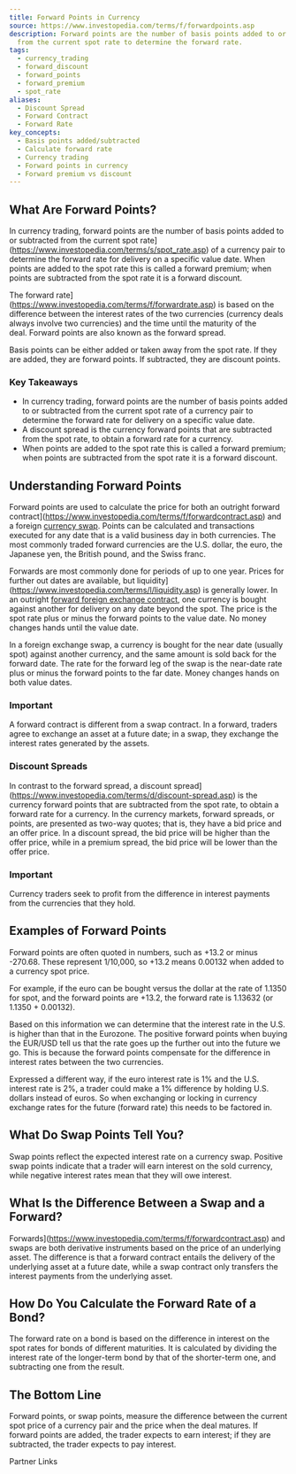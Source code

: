 ```yaml
---
title: Forward Points in Currency
source: https://www.investopedia.com/terms/f/forwardpoints.asp
description: Forward points are the number of basis points added to or subtracted
  from the current spot rate to determine the forward rate.
tags:
  - currency_trading
  - forward_discount
  - forward_points
  - forward_premium
  - spot_rate
aliases:
  - Discount Spread
  - Forward Contract
  - Forward Rate
key_concepts:
  - Basis points added/subtracted
  - Calculate forward rate
  - Currency trading
  - Forward points in currency
  - Forward premium vs discount
---
```



## What Are Forward Points?

In currency trading, forward points are the number of basis points added to or subtracted from the current spot rate](https://www.investopedia.com/terms/s/spot_rate.asp) of a currency pair to determine the forward rate for delivery on a specific value date. When points are added to the spot rate this is called a forward premium; when points are subtracted from the spot rate it is a forward discount.

The forward rate](https://www.investopedia.com/terms/f/forwardrate.asp) is based on the difference between the interest rates of the two currencies (currency deals always involve two currencies) and the time until the maturity of the deal. Forward points are also known as the forward spread.

Basis points can be either added or taken away from the spot rate. If they are added, they are forward points. If subtracted, they are discount points.

### Key Takeaways

- In currency trading, forward points are the number of basis points added to or subtracted from the current spot rate of a currency pair to determine the forward rate for delivery on a specific value date.
- A discount spread is the currency forward points that are subtracted from the spot rate, to obtain a forward rate for a currency.
- When points are added to the spot rate this is called a forward premium; when points are subtracted from the spot rate it is a forward discount.

  

## Understanding Forward Points

Forward points are used to calculate the price for both an outright forward contract](https://www.investopedia.com/terms/f/forwardcontract.asp) and a foreign [currency swap](https://www.investopedia.com/terms/f/foreign-currency-swaps.asp). Points can be calculated and transactions executed for any date that is a valid business day in both currencies. The most commonly traded forward currencies are the U.S. dollar, the euro, the Japanese yen, the British pound, and the Swiss franc.

Forwards are most commonly done for periods of up to one year. Prices for further out dates are available, but liquidity](https://www.investopedia.com/terms/l/liquidity.asp) is generally lower. In an outright [forward foreign exchange contract](https://www.investopedia.com/terms/l/leadsandlags.asp), one currency is bought against another for delivery on any date beyond the spot. The price is the spot rate plus or minus the forward points to the value date. No money changes hands until the value date.

In a foreign exchange swap, a currency is bought for the near date (usually spot) against another currency, and the same amount is sold back for the forward date. The rate for the forward leg of the swap is the near-date rate plus or minus the forward points to the far date. Money changes hands on both value dates.

### Important

A forward contract is different from a swap contract. In a forward, traders agree to exchange an asset at a future date; in a swap, they exchange the interest rates generated by the assets.

### Discount Spreads

In contrast to the forward spread, a discount spread](https://www.investopedia.com/terms/d/discount-spread.asp) is the currency forward points that are subtracted from the spot rate, to obtain a forward rate for a currency. In the currency markets, forward spreads, or points, are presented as two-way quotes; that is, they have a bid price and an offer price. In a discount spread, the bid price will be higher than the offer price, while in a premium spread, the bid price will be lower than the offer price.

### Important

Currency traders seek to profit from the difference in interest payments from the currencies that they hold.

## Examples of Forward Points

Forward points are often quoted in numbers, such as +13.2 or minus -270.68. These represent 1/10,000, so +13.2 means 0.00132 when added to a currency spot price.

For example, if the euro can be bought versus the dollar at the rate of 1.1350 for spot, and the forward points are +13.2, the forward rate is 1.13632 (or 1.1350 + 0.00132).

Based on this information we can determine that the interest rate in the U.S. is higher than that in the Eurozone. The positive forward points when buying the EUR/USD tell us that the rate goes up the further out into the future we go. This is because the forward points compensate for the difference in interest rates between the two currencies.

Expressed a different way, if the euro interest rate is 1% and the U.S. interest rate is 2%, a trader could make a 1% difference by holding U.S. dollars instead of euros. So when exchanging or locking in currency exchange rates for the future (forward rate) this needs to be factored in.

## What Do Swap Points Tell You?

Swap points reflect the expected interest rate on a currency swap. Positive swap points indicate that a trader will earn interest on the sold currency, while negative interest rates mean that they will owe interest.

## What Is the Difference Between a Swap and a Forward?

Forwards](https://www.investopedia.com/terms/f/forwardcontract.asp) and swaps are both derivative instruments based on the price of an underlying asset. The difference is that a forward contract entails the delivery of the underlying asset at a future date, while a swap contract only transfers the interest payments from the underlying asset.

## How Do You Calculate the Forward Rate of a Bond?

The forward rate on a bond is based on the difference in interest on the spot rates for bonds of different maturities. It is calculated by dividing the interest rate of the longer-term bond by that of the shorter-term one, and subtracting one from the result.

## The Bottom Line

Forward points, or swap points, measure the difference between the current spot price of a currency pair and the price when the deal matures. If forward points are added, the trader expects to earn interest; if they are subtracted, the trader expects to pay interest.  

Partner Links
